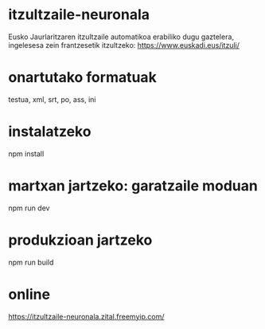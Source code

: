 # itzultzaile-neuronala
Eusko Jaurlaritzaren itzultzaile automatikoa erabiliko dugu gaztelera, ingelesesa zein frantzesetik itzultzeko:
https://www.euskadi.eus/itzuli/

# onartutako formatuak
testua, xml, srt, po, ass, ini

# instalatzeko
npm install

# martxan jartzeko: garatzaile moduan
npm run dev

# produkzioan jartzeko
npm run build

# online
https://itzultzaile-neuronala.zital.freemyip.com/